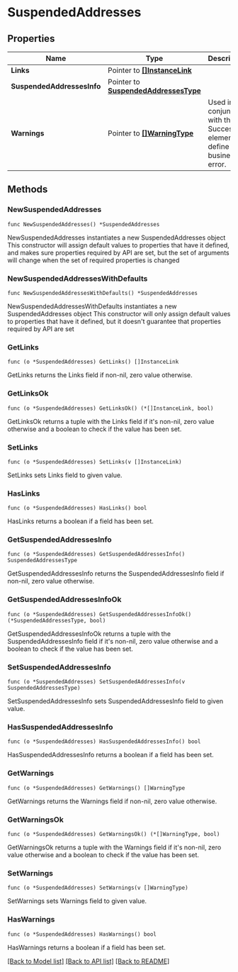 # SuspendedAddresses

## Properties

Name | Type | Description | Notes
------------ | ------------- | ------------- | -------------
**Links** | Pointer to [**[]InstanceLink**](InstanceLink.md) |  | [optional] 
**SuspendedAddressesInfo** | Pointer to [**SuspendedAddressesType**](SuspendedAddressesType.md) |  | [optional] 
**Warnings** | Pointer to [**[]WarningType**](WarningType.md) | Used in conjunction with the Success element to define a business error. | [optional] 

## Methods

### NewSuspendedAddresses

`func NewSuspendedAddresses() *SuspendedAddresses`

NewSuspendedAddresses instantiates a new SuspendedAddresses object
This constructor will assign default values to properties that have it defined,
and makes sure properties required by API are set, but the set of arguments
will change when the set of required properties is changed

### NewSuspendedAddressesWithDefaults

`func NewSuspendedAddressesWithDefaults() *SuspendedAddresses`

NewSuspendedAddressesWithDefaults instantiates a new SuspendedAddresses object
This constructor will only assign default values to properties that have it defined,
but it doesn't guarantee that properties required by API are set

### GetLinks

`func (o *SuspendedAddresses) GetLinks() []InstanceLink`

GetLinks returns the Links field if non-nil, zero value otherwise.

### GetLinksOk

`func (o *SuspendedAddresses) GetLinksOk() (*[]InstanceLink, bool)`

GetLinksOk returns a tuple with the Links field if it's non-nil, zero value otherwise
and a boolean to check if the value has been set.

### SetLinks

`func (o *SuspendedAddresses) SetLinks(v []InstanceLink)`

SetLinks sets Links field to given value.

### HasLinks

`func (o *SuspendedAddresses) HasLinks() bool`

HasLinks returns a boolean if a field has been set.

### GetSuspendedAddressesInfo

`func (o *SuspendedAddresses) GetSuspendedAddressesInfo() SuspendedAddressesType`

GetSuspendedAddressesInfo returns the SuspendedAddressesInfo field if non-nil, zero value otherwise.

### GetSuspendedAddressesInfoOk

`func (o *SuspendedAddresses) GetSuspendedAddressesInfoOk() (*SuspendedAddressesType, bool)`

GetSuspendedAddressesInfoOk returns a tuple with the SuspendedAddressesInfo field if it's non-nil, zero value otherwise
and a boolean to check if the value has been set.

### SetSuspendedAddressesInfo

`func (o *SuspendedAddresses) SetSuspendedAddressesInfo(v SuspendedAddressesType)`

SetSuspendedAddressesInfo sets SuspendedAddressesInfo field to given value.

### HasSuspendedAddressesInfo

`func (o *SuspendedAddresses) HasSuspendedAddressesInfo() bool`

HasSuspendedAddressesInfo returns a boolean if a field has been set.

### GetWarnings

`func (o *SuspendedAddresses) GetWarnings() []WarningType`

GetWarnings returns the Warnings field if non-nil, zero value otherwise.

### GetWarningsOk

`func (o *SuspendedAddresses) GetWarningsOk() (*[]WarningType, bool)`

GetWarningsOk returns a tuple with the Warnings field if it's non-nil, zero value otherwise
and a boolean to check if the value has been set.

### SetWarnings

`func (o *SuspendedAddresses) SetWarnings(v []WarningType)`

SetWarnings sets Warnings field to given value.

### HasWarnings

`func (o *SuspendedAddresses) HasWarnings() bool`

HasWarnings returns a boolean if a field has been set.


[[Back to Model list]](../README.md#documentation-for-models) [[Back to API list]](../README.md#documentation-for-api-endpoints) [[Back to README]](../README.md)


